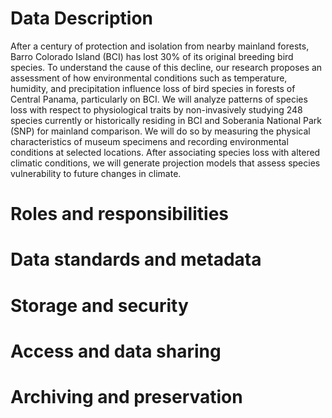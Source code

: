 # Data Description

After a century of protection and isolation from nearby mainland forests, Barro Colorado Island (BCI) has lost 30% of its original breeding bird species. To understand the cause of this decline, our research  proposes an assessment of how environmental conditions such as temperature, humidity, and precipitation influence loss of bird species in forests of Central Panama, particularly on BCI. We will analyze patterns of species loss with respect to physiological traits by non-invasively studying 248 species currently or historically residing in BCI and Soberania National Park (SNP) for mainland comparison. We will do so by measuring the physical characteristics of museum specimens and recording environmental conditions at selected locations. After associating species loss with altered climatic conditions, we will generate projection models that assess species vulnerability to future changes in climate. 

# Roles and responsibilities
# Data standards and metadata
# Storage and security
# Access and data sharing
# Archiving and preservation
